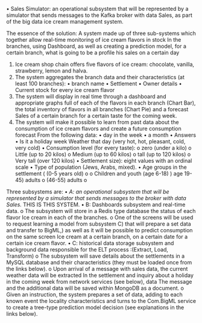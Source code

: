 • Sales Simulator: an operational subsystem that will be represented by a simulator that sends messages to the Kafka broker with data
Sales, as part of the big data ice cream management system.


The essence of the solution:
A system made up of three sub-systems which together allow real-time monitoring of ice cream flavors in stock
In the branches, using Dashboard, as well as creating a prediction model, for a certain branch, what is going to be a profile
his sales on a certain day
1. Ice cream shop chain offers five flavors of ice cream: chocolate, vanilla, strawberry, lemon and halva.
2. The system aggregates the branch data and their characteristics (at least 100 branches):
• branch name
• Settlement
• Owner details
• Current stock for every ice cream flavor
3. The system will display in real time through a dashboard and appropriate graphs full of each of the flavors
in each branch (Chart Bar), the total inventory of flavors in all branches (Chart Pie) and a forecast
Sales of a certain branch for a certain taste for the coming week.
4. The system will make it possible to learn from past data about the consumption of ice cream flavors and create a future consumption forecast
From the following data:
• day in the week
• a month
• Answers
• Is it a holiday week
Weather that day (very hot, hot, pleasant, cold, very cold)
• Consumption level (for every taste):
o zero (under a kilo)
o Little (up to 20 kilos)
o Medium (up to 60 kilos)
o tall (up to 120 kilos)
o Very tall (over 120 kilos)
• Settlement size): eight values with an ordinal scale
• Type of population (Jews, Arabs, mixed).
• Age groups in the settlement (
(0-5 years old) o
o Children and youth (age 6-18)
) age 19-45) adults o
(46-55) adults o

Three subsystems are:
• *A: an operational subsystem that will be represented by a simulator that sends messages to the broker with data
Sales.* THIS IS THIS SYSTEM.
• B: Dashboards subsystem and real-time data.
o The subsystem will store in a Redis type database the status of each flavor
Ice cream in each of the branches.
o One of the screens will be used to request learning a model from subsystem C) that will prepare a set
data and transfer to BigML,) as well as it will be possible to predict consumption on the same screen
Ice cream at a certain branch, on a certain date for a certain ice cream flavor.
• C: historical data storage subsystem and background data responsible for the ELT process
:(Extract, Load, Transform)
o The subsystem will save details about the settlements in a MySQL database
and their characteristics (they must be loaded once from the links below).
o Upon arrival of a message with sales data, the current weather data will be extracted
In the settlement and inquiry about a holiday in the coming week from network services (see below), data
The message and the additional data will be saved within MongoDB as a document.
o Given an instruction, the system prepares a set of data, adding to each known event the
locality characteristics and turns to the Com.BigML service to create a tree-type prediction model
decision (see explanations in the links below).
